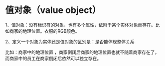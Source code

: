 # 值对象（value object）

1、值对象：没有标识符的对象，也有多个属性，依附于某个实体对象而存在。比如商家的地理位置。衣服的RGB颜色。

2、定义一个对象为实体还是值对象的区别是：是否能体现整体关系

比如：商家中的地理位置 ，商家倒闭后商家的地理位置也就不随着商家存在了，而商家中的员工在商家倒闭后依然可以独立存在。